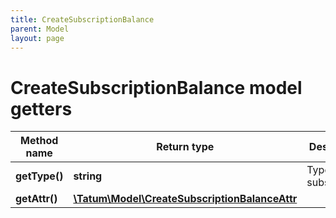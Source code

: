 ```yaml
---
title: CreateSubscriptionBalance
parent: Model
layout: page
---
```


# CreateSubscriptionBalance model getters

Method name | Return type | Description | Notes
------------ | ------------- | ------------- | -------------
**getType()** | **string** | Type of the subscription. |
**getAttr()** | [**\Tatum\Model\CreateSubscriptionBalanceAttr**](../CreateSubscriptionBalanceAttr) |  |

